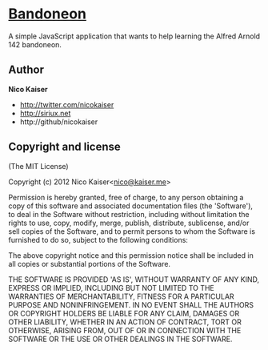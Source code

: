[Bandoneon](http://bandoneon.kaiser.me)
========

A simple JavaScript application that wants to help learning the Alfred Arnold 142 bandoneon.


Author
------

**Nico Kaiser**

+ http://twitter.com/nicokaiser
+ http://siriux.net
+ http://github/nicokaiser


Copyright and license
---------------------

(The MIT License)

Copyright (c) 2012 Nico Kaiser&lt;nico@kaiser.me&gt;

Permission is hereby granted, free of charge, to any person obtaining
a copy of this software and associated documentation files (the
'Software'), to deal in the Software without restriction, including
without limitation the rights to use, copy, modify, merge, publish,
distribute, sublicense, and/or sell copies of the Software, and to
permit persons to whom the Software is furnished to do so, subject to
the following conditions:

The above copyright notice and this permission notice shall be
included in all copies or substantial portions of the Software.

THE SOFTWARE IS PROVIDED 'AS IS', WITHOUT WARRANTY OF ANY KIND,
EXPRESS OR IMPLIED, INCLUDING BUT NOT LIMITED TO THE WARRANTIES OF
MERCHANTABILITY, FITNESS FOR A PARTICULAR PURPOSE AND NONINFRINGEMENT.
IN NO EVENT SHALL THE AUTHORS OR COPYRIGHT HOLDERS BE LIABLE FOR ANY
CLAIM, DAMAGES OR OTHER LIABILITY, WHETHER IN AN ACTION OF CONTRACT,
TORT OR OTHERWISE, ARISING FROM, OUT OF OR IN CONNECTION WITH THE
SOFTWARE OR THE USE OR OTHER DEALINGS IN THE SOFTWARE.
